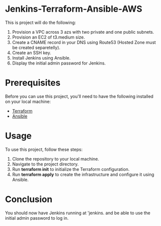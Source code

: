 # Jenkins-Terraform-Ansible-AWS 
This is project will do the following:

1. Provision a VPC across 3 azs with two private and one public subnets.
2. Provision an EC2 of t3.medium size.
3. Create a CNAME record in your DNS using Route53 (Hosted Zone must be created separetelly).
4. Create an SSH key.
5. Install Jenkins using Ansible.
6. Display the initial admin password for Jenkins.

# Prerequisites
Before you can use this project, you'll need to have the following installed on your local machine:

- [Terraform](https://developer.hashicorp.com/terraform/tutorials/aws-get-started/install-cli)
- [Ansible](https://docs.ansible.com/ansible/latest/installation_guide/intro_installation.html)

# Usage
To use this project, follow these steps:

1. Clone the repository to your local machine.
2. Navigate to the project directory.
3. Run **terraform init** to initialize the Terraform configuration.
4. Run **terraform apply** to create the infrastructure and configure it using Ansible.

# Conclusion
You should now have Jenkins running at 'jenkins.<domain-name> and be able to use the initial admin password to log in.